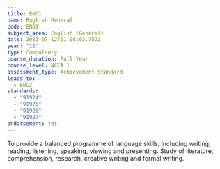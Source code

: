```yaml
---
title: ENG1
name: English General
code: ENG1
subject_area: English (General)
date: 2023-07-12T01:08:03.752Z
year: "11"
type: Compulsory
course_duration: Full Year
course_level: NCEA 1
assessment_type: Achievement Standard
leads_to:
  - ENG2
standards:
  - "91924"
  - "91925"
  - "91926"
  - "91927"
endorsement: Yes
---
```

To provide a balanced programme of language skills, including writing, reading, listening, speaking, viewing and presenting. Study of literature, comprehension, research, creative writing and formal writing.
